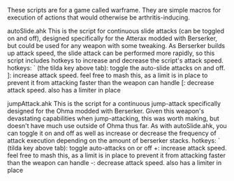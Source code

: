 These scripts are for a game called warframe. They are simple macros for execution of actions that would otherwise be arthritis-inducing.

autoSlide.ahk
This is the script for continuous slide attacks (can be toggled on and off), designed specifically for the Atterax modded with Berserker, but could be used for any weapon with some tweaking. As Berserker builds up attack speed, the slide attack can be performed more rapidly, so this script includes hotkeys to increase and decrease the script's attack speed.
hotkeys:
` (the tilda key above tab): toggle the auto-slide attacks on and off.
]: increase attack speed. feel free to mash this, as a limit is in place to prevent it from attacking faster than the weapon can handle
[: decrease attack speed. also has a limiter in place

jumpAttack.ahk
This is the script for a continuous jump-attack specifically designed for the Ohma modded with Berserker. Given this weapon's devastating capabilities when jump-attacking, this was worth making, but doesn't have much use outside of Ohma thus far. As with autoSlide.ahk, you can toggle it on and off as well as increase or decrease the frequency of attack execution depending on the amount of berserker stacks. 
hotkeys:
` (tilda key above tab): toggle auto-attacks on or off
+: increase attack speed. feel free to mash this, as a limit is in place to prevent it from attacking faster than the weapon can handle
-: decrease attack speed. also has a limiter in place
